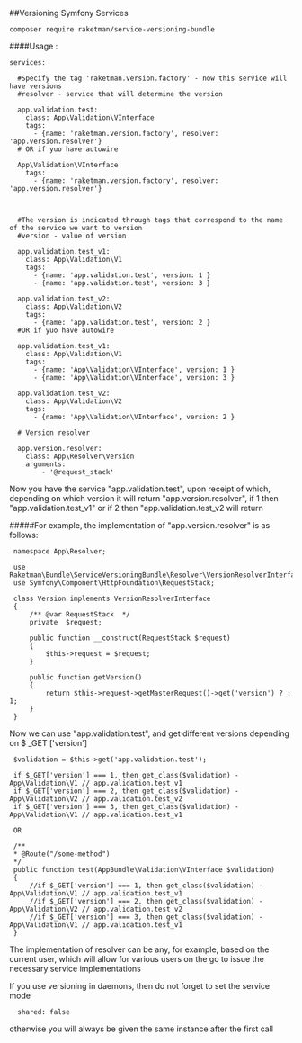 
##Versioning Symfony Services


    composer require raketman/service-versioning-bundle

####Usage :

    services:
	    
      #Specify the tag 'raketman.version.factory' - now this service will have versions
      #resolver - service that will determine the version
      
      app.validation.test:
        class: App\Validation\VInterface
        tags:
          - {name: 'raketman.version.factory', resolver: 'app.version.resolver'}
      # OR if yuo have autowire
      
      App\Validation\VInterface
        tags:
          - {name: 'raketman.version.factory', resolver: 'app.version.resolver'}
    
    
    
      #The version is indicated through tags that correspond to the name of the service we want to version
      #version - value of version 
    
      app.validation.test_v1:
        class: App\Validation\V1
        tags:
          - {name: 'app.validation.test', version: 1 }
          - {name: 'app.validation.test', version: 3 }
    
      app.validation.test_v2:
        class: App\Validation\V2
        tags:
          - {name: 'app.validation.test', version: 2 }
      #OR if yuo have autowire
      
      app.validation.test_v1:
        class: App\Validation\V1
        tags:
          - {name: 'App\Validation\VInterface', version: 1 }
          - {name: 'App\Validation\VInterface', version: 3 }
    
      app.validation.test_v2:
        class: App\Validation\V2
        tags:
          - {name: 'App\Validation\VInterface', version: 2 }		
		
      # Version resolver
	  	
      app.version.resolver:
        class: App\Resolver\Version
        arguments:
            - '@request_stack'
            
            
            
Now you have the service "app.validation.test", upon receipt of which, depending on which version it will return
"app.version.resolver", if 1 then "app.validation.test_v1" or if 2 then "app.validation.test_v2 will return

#####For example, the implementation of "app.version.resolver" is as follows:

     namespace App\Resolver;
    
     use Raketman\Bundle\ServiceVersioningBundle\Resolver\VersionResolverInterface;
     use Symfony\Component\HttpFoundation\RequestStack;

     class Version implements VersionResolverInterface
     {
         /** @var RequestStack  */
         private  $request;
     
         public function __construct(RequestStack $request)
         {
             $this->request = $request;
         }
     
         public function getVersion()
         {
             return $this->request->getMasterRequest()->get('version') ? : 1;
         }
     }
    

Now we can use "app.validation.test", and get different versions depending on $ _GET ['version']

	 $validation = $this->get('app.validation.test');
	 
	 if $_GET['version'] === 1, then get_class($validation) - App\Validation\V1 // app.validation.test_v1
	 if $_GET['version'] === 2, then get_class($validation) - App\Validation\V2 // app.validation.test_v2
	 if $_GET['version'] === 3, then get_class($validation) - App\Validation\V1 // app.validation.test_v1
	 
	 OR
	 
	 /**
	 * @Route("/some-method")
	 */
	 public function test(AppBundle\Validation\VInterface $validation)
	 {
	     //if $_GET['version'] === 1, then get_class($validation) - App\Validation\V1 // app.validation.test_v1
	     //if $_GET['version'] === 2, then get_class($validation) - App\Validation\V2 // app.validation.test_v2
	     //if $_GET['version'] === 3, then get_class($validation) - App\Validation\V1 // app.validation.test_v1
	 }


The implementation of resolver can be any, for example, based on the current user, which will allow for various users
on the go to issue the necessary service implementations



If you use versioning in daemons, then do not forget to set the service mode
     
      shared: false
      
otherwise you will always be given the same instance after the first call
